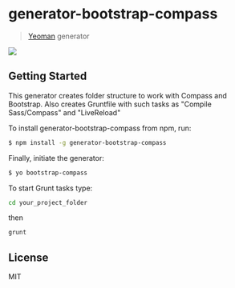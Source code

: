 # generator-bootstrap-compass 

> [Yeoman](http://yeoman.io) generator

![](http://i.imgur.com/JHaAlBJ.png)

## Getting Started
This generator creates folder structure to work with Compass and Bootstrap. Also creates Gruntfile with such tasks as "Compile Sass/Compass" and "LiveReload"

To install generator-bootstrap-compass from npm, run:

```bash
$ npm install -g generator-bootstrap-compass
```

Finally, initiate the generator:

```bash
$ yo bootstrap-compass
```

To start Grunt tasks type:

```bash
cd your_project_folder
```
then
```bash
grunt
```



## License

MIT
